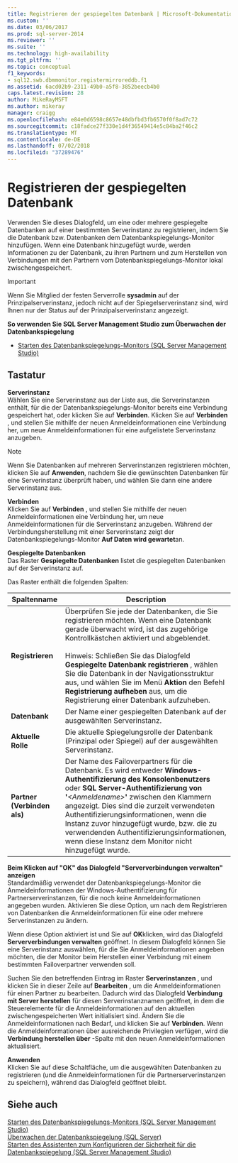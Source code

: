 ```yaml
---
title: Registrieren der gespiegelten Datenbank | Microsoft-Dokumentation
ms.custom: ''
ms.date: 03/06/2017
ms.prod: sql-server-2014
ms.reviewer: ''
ms.suite: ''
ms.technology: high-availability
ms.tgt_pltfrm: ''
ms.topic: conceptual
f1_keywords:
- sql12.swb.dbmmonitor.registermirroreddb.f1
ms.assetid: 6acd02b9-2311-49b0-a5f8-3852beecb4b0
caps.latest.revision: 28
author: MikeRayMSFT
ms.author: mikeray
manager: craigg
ms.openlocfilehash: e84e0d6598c8657e48dbfbd3fb6570f0f8ad7c72
ms.sourcegitcommit: c18fadce27f330e1d4f36549414e5c84ba2f46c2
ms.translationtype: MT
ms.contentlocale: de-DE
ms.lasthandoff: 07/02/2018
ms.locfileid: "37289476"
---
```

# <a name="register-mirrored-database"></a>Registrieren der gespiegelten Datenbank
  Verwenden Sie dieses Dialogfeld, um eine oder mehrere gespiegelte Datenbanken auf einer bestimmten Serverinstanz zu registrieren, indem Sie die Datenbank bzw. Datenbanken dem Datenbankspiegelungs-Monitor hinzufügen. Wenn eine Datenbank hinzugefügt wurde, werden Informationen zu der Datenbank, zu ihren Partnern und zum Herstellen von Verbindungen mit den Partnern vom Datenbankspiegelungs-Monitor lokal zwischengespeichert.  
  
> [!IMPORTANT]  
>  Wenn Sie Mitglied der festen Serverrolle **sysadmin** auf der Prinzipalserverinstanz, jedoch nicht auf der Spiegelserverinstanz sind, wird Ihnen nur der Status auf der Prinzipalserverinstanz angezeigt.  
  
 **So verwenden Sie SQL Server Management Studio zum Überwachen der Datenbankspiegelung**  
  
-   [Starten des Datenbankspiegelungs-Monitors &#40;SQL Server Management Studio&#41;](../database-mirroring/start-database-mirroring-monitor-sql-server-management-studio.md)  
  
## <a name="options"></a>Tastatur  
 **Serverinstanz**  
 Wählen Sie eine Serverinstanz aus der Liste aus, die Serverinstanzen enthält, für die der Datenbankspiegelungs-Monitor bereits eine Verbindung gespeichert hat, oder klicken Sie auf **Verbinden**. Klicken Sie auf **Verbinden** , und stellen Sie mithilfe der neuen Anmeldeinformationen eine Verbindung her, um neue Anmeldeinformationen für eine aufgelistete Serverinstanz anzugeben.  
  
> [!NOTE]  
>  Wenn Sie Datenbanken auf mehreren Serverinstanzen registrieren möchten, klicken Sie auf **Anwenden**, nachdem Sie die gewünschten Datenbanken für eine Serverinstanz überprüft haben, und wählen Sie dann eine andere Serverinstanz aus.  
  
 **Verbinden**  
 Klicken Sie auf **Verbinden** , und stellen Sie mithilfe der neuen Anmeldeinformationen eine Verbindung her, um neue Anmeldeinformationen für die Serverinstanz anzugeben. Während der Verbindungsherstellung mit einer Serverinstanz zeigt der Datenbankspiegelungs-Monitor **Auf Daten wird gewartet**an.  
  
 **Gespiegelte Datenbanken**  
 Das Raster **Gespiegelte Datenbanken** listet die gespiegelten Datenbanken auf der Serverinstanz auf.  
  
 Das Raster enthält die folgenden Spalten:  
  
|Spaltenname|Description|  
|-----------------|-----------------|  
|**Registrieren**|Überprüfen Sie jede der Datenbanken, die Sie registrieren möchten. Wenn eine Datenbank gerade überwacht wird, ist das zugehörige Kontrollkästchen aktiviert und abgeblendet.<br /><br /> Hinweis: Schließen Sie das Dialogfeld **Gespiegelte Datenbank registrieren** , wählen Sie die Datenbank in der Navigationsstruktur aus, und wählen Sie im Menü **Aktion** den Befehl **Registrierung aufheben** aus, um die Registrierung einer Datenbank aufzuheben.|  
|**Datenbank**|Der Name einer gespiegelten Datenbank auf der ausgewählten Serverinstanz.|  
|**Aktuelle Rolle**|Die aktuelle Spiegelungsrolle der Datenbank (Prinzipal oder Spiegel) auf der ausgewählten Serverinstanz.|  
|**Partner (Verbinden als)**|Der Name des Failoverpartners für die Datenbank. Es wird entweder **Windows-Authentifizierung des Konsolenbenutzers** oder **SQL Server-Authentifizierung von '***\<Anmeldename>***'** zwischen den Klammern angezeigt. Dies sind die zurzeit verwendeten Authentifizierungsinformationen, wenn die Instanz zuvor hinzugefügt wurde, bzw. die zu verwendenden Authentifizierungsinformationen, wenn diese Instanz dem Monitor nicht hinzugefügt wurde.|  
  
 **Beim Klicken auf "OK" das Dialogfeld "Serververbindungen verwalten" anzeigen**  
 Standardmäßig verwendet der Datenbankspiegelungs-Monitor die Anmeldeinformationen der Windows-Authentifizierung für Partnerserverinstanzen, für die noch keine Anmeldeinformationen angegeben wurden. Aktivieren Sie diese Option, um nach dem Registrieren von Datenbanken die Anmeldeinformationen für eine oder mehrere Serverinstanzen zu ändern.  
  
 Wenn diese Option aktiviert ist und Sie auf **OK**klicken, wird das Dialogfeld **Serververbindungen verwalten** geöffnet. In diesem Dialogfeld können Sie eine Serverinstanz auswählen, für die Sie Anmeldeinformationen angeben möchten, die der Monitor beim Herstellen einer Verbindung mit einem bestimmten Failoverpartner verwenden soll.  
  
 Suchen Sie den betreffenden Eintrag im Raster **Serverinstanzen** , und klicken Sie in dieser Zeile auf **Bearbeiten** , um die Anmeldeinformationen für einen Partner zu bearbeiten. Dadurch wird das Dialogfeld **Verbindung mit Server herstellen** für diesen Serverinstanznamen geöffnet, in dem die Steuerelemente für die Anmeldeinformationen auf den aktuellen zwischengespeicherten Wert initialisiert sind. Ändern Sie die Anmeldeinformationen nach Bedarf, und klicken Sie auf **Verbinden**. Wenn die Anmeldeinformationen über ausreichende Privilegien verfügen, wird die **Verbindung herstellen über** -Spalte mit den neuen Anmeldeinformationen aktualisiert.  
  
 **Anwenden**  
 Klicken Sie auf diese Schaltfläche, um die ausgewählten Datenbanken zu registrieren (und die Anmeldeinformationen für die Partnerserverinstanzen zu speichern), während das Dialogfeld geöffnet bleibt.  
  
## <a name="see-also"></a>Siehe auch  
 [Starten des Datenbankspiegelungs-Monitors &#40;SQL Server Management Studio&#41;](../database-mirroring/start-database-mirroring-monitor-sql-server-management-studio.md)   
 [Überwachen der Datenbankspiegelung &#40;SQL Server&#41;](database-mirroring-sql-server.md)   
 [Starten des Assistenten zum Konfigurieren der Sicherheit für die Datenbankspiegelung &#40;SQL Server Management Studio&#41;](start-the-configuring-database-mirroring-security-wizard.md)  
  
  
